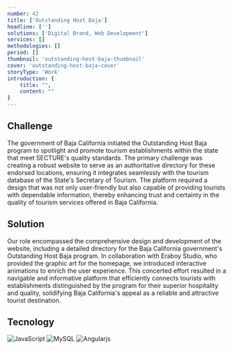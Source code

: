 ```yaml
---
number: 42
title: ['Outstanding Host Baja']
headline: ['']
solutions: ['Digital Brand, Web Development']
services: []
methodologies: []
period: []
thumbnail: 'outstanding-host-baja-thumbnail'
cover: 'outstanding-host-baja-cover'
storyType: 'Work'
introduction: {
    title: "",
    content: ""
}
---
```


## Challenge

The government of Baja California initiated the Outstanding Host Baja program to spotlight and promote tourism establishments within the state that meet SECTURE's quality standards. The primary challenge was creating a robust website to serve as an authoritative directory for these endorsed locations, ensuring it integrates seamlessly with the tourism database of the State's Secretary of Tourism. The platform required a design that was not only user-friendly but also capable of providing tourists with dependable information, thereby enhancing trust and certainty in the quality of tourism services offered in Baja California.

## Solution

Our role encompassed the comprehensive design and development of the website, including a detailed directory for the Baja California government's Outstanding Host Baja program. In collaboration with Eraboy Studio, who provided the graphic art for the homepage, we introduced interactive animations to enrich the user experience. This concerted effort resulted in a navigable and informative platform that efficiently connects tourists with establishments distinguished by the program for their superior hospitality and quality, solidifying Baja California's appeal as a reliable and attractive tourist destination.


## Tecnology

<div class="story_story__mainContent__technologies__v5XXm">
  <div class="story_story__mainContent__technologies__images__6NSg5">
    <div>
      <img loading="lazy" src="/technologies/javascript.svg" alt="JavaScript"/>
      <img loading="lazy" src="/technologies/mysql-small.svg" alt="MySQL"/>
      <img loading="lazy" src="/technologies/angular.svg" alt="Angularjs"/>
    </div>
  </div>
</div>